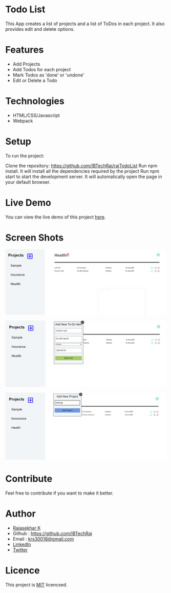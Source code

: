# Todo List

This App creates a list of projects and a list of ToDos in each project. It also provides edit and delete options.

# Features

- Add Projects
- Add Todos for each project
- Mark Todos as 'done' or 'undone'
- Edit or Delete a Todo

# Technologies

- HTML/CSS/Javascript
- Webpack

# Setup

To run the project:

Clone the repository: https://github.com/IBTechRaj/rajTodoList
Run npm install. It will install all the dependencies required by the project
Run npm start to start the development server. It will automatically open the page in your default browser.

# Live Demo

You can view the live demo of this project [here](https://ibtechraj.github.io/rajTodoList/).

# Screen Shots

![screen shot 1](/images/Todo1.png)

![screen shot 2](/images/Todo2.png)

![screen shot 3](/images/Todo3.png)

# Contribute

Feel free to contribute if you want to make it better.

# Author
* [Rajasekhar K ](https://ibtechraj.github.io/RajPortfolio/)
* Github : https://github.com/IBTechRaj
* Email : krs30018@gmail.com
* [LinkedIn](https://www.linkedin.com/in/rajkatakamsetty/)
* [Twitter](https://twitter.com/IBTechRaj) 

# Licence
This project is [MIT](https://github.com/IBTechRaj/rajTodoList/blob/gh-pages/LICENSE) licencsed.


